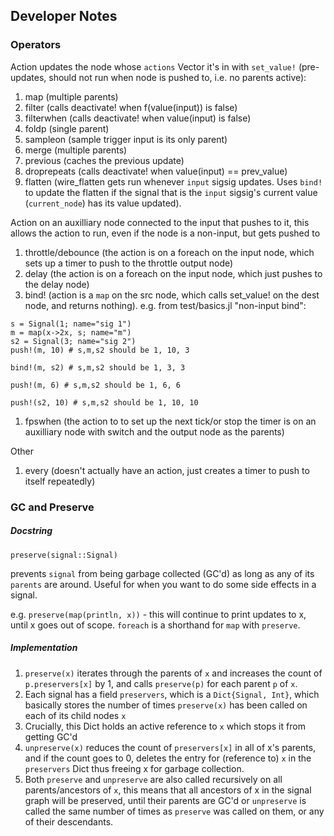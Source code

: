 ## Developer Notes

### Operators

Action updates the node whose `actions` Vector it's in with `set_value!` (pre-updates, should not run when node is pushed to, i.e. no parents active):
1. map (multiple parents)
1. filter (calls deactivate! when f(value(input)) is false)
1. filterwhen (calls deactivate! when value(input) is false)
1. foldp (single parent)
1. sampleon (sample trigger input is its only parent)
1. merge (multiple parents)
1. previous (caches the previous update)
1. droprepeats (calls deactivate! when value(input) == prev_value)
1. flatten (wire_flatten gets run whenever `input` sigsig updates. Uses `bind!` to update the flatten if the signal that is the `input` sigsig's current value (`current_node`) has its value updated).

Action on an auxilliary node connected to the input that pushes to it, this allows the action to run, even if the node is a non-input, but gets pushed to
1. throttle/debounce (the action is on a foreach on the input node, which sets up a timer to push to the throttle output node)
1. delay (the action is on a foreach on the input node, which just pushes to the delay node)
1. bind! (action is a `map` on the src node, which calls set_value! on the dest node, and returns nothing). e.g. from test/basics.jl "non-input bind":
```
s = Signal(1; name="sig 1")
m = map(x->2x, s; name="m")
s2 = Signal(3; name="sig 2")
push!(m, 10) # s,m,s2 should be 1, 10, 3

bind!(m, s2) # s,m,s2 should be 1, 3, 3

push!(m, 6) # s,m,s2 should be 1, 6, 6

push!(s2, 10) # s,m,s2 should be 1, 10, 10
```
1. fpswhen (the action to to set up the next tick/or stop the timer is on an auxilliary node with switch and the output node as the parents)

Other
1. every (doesn't actually have an action, just creates a timer to push to itself repeatedly)

### GC and Preserve

##### Docstring

`preserve(signal::Signal)`

prevents `signal` from being garbage collected (GC'd) as long as any of its `parents` are around. Useful for when you want to do some side effects in a signal.

e.g. `preserve(map(println, x))` - this will continue to print updates to x, until x goes out of scope. `foreach` is a shorthand for `map` with `preserve`.

##### Implementation

1. `preserve(x)` iterates through the parents of `x` and increases the count of `p.preservers[x]` by 1, and calls `preserve(p)` for each parent `p` of `x`.
1. Each signal has a field `preservers`, which is a `Dict{Signal, Int}`, which basically stores the number of times `preserve(x)` has been called on each of its child nodes `x`
1. Crucially, this Dict holds an active reference to `x` which stops it from getting GC'd
1. `unpreserve(x)` reduces the count of `preservers[x]` in all of x's parents, and if the count goes to 0, deletes the entry for (reference to) `x` in the `preservers` Dict thus freeing x for garbage collection.
1. Both `preserve` and `unpreserve` are also called recursively on all parents/ancestors of `x`, this means that all ancestors of x in the signal graph will be preserved, until their parents are GC'd or `unpreserve` is called the same number of times as `preserve` was called on them, or any of their descendants.
